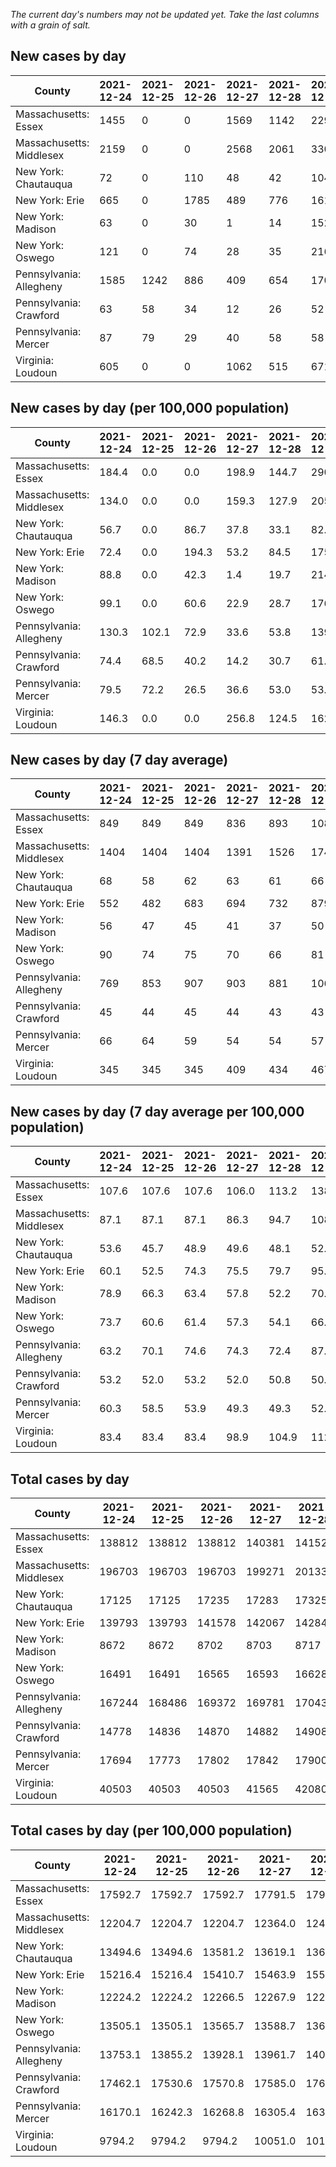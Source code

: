 _The current day's numbers may not be updated yet. Take the last columns with a grain of salt._
## New cases by day

| County | 2021-12-24 | 2021-12-25 | 2021-12-26 | 2021-12-27 | 2021-12-28 | 2021-12-29 | 2021-12-30 |
| --- | --- | --- | --- | --- | --- | --- | --- |
| Massachusetts: Essex | 1455 | 0 | 0 | 1569 | 1142 | 2295 |  |
| Massachusetts: Middlesex | 2159 | 0 | 0 | 2568 | 2061 | 3306 |  |
| New York: Chautauqua | 72 | 0 | 110 | 48 | 42 | 104 |  |
| New York: Erie | 665 | 0 | 1785 | 489 | 776 | 1612 |  |
| New York: Madison | 63 | 0 | 30 | 1 | 14 | 152 |  |
| New York: Oswego | 121 | 0 | 74 | 28 | 35 | 216 |  |
| Pennsylvania: Allegheny | 1585 | 1242 | 886 | 409 | 654 | 1701 | 1980 |
| Pennsylvania: Crawford | 63 | 58 | 34 | 12 | 26 | 52 | 115 |
| Pennsylvania: Mercer | 87 | 79 | 29 | 40 | 58 | 58 | 100 |
| Virginia: Loudoun | 605 | 0 | 0 | 1062 | 515 | 671 | 641 |

## New cases by day (per 100,000 population)

| County | 2021-12-24 | 2021-12-25 | 2021-12-26 | 2021-12-27 | 2021-12-28 | 2021-12-29 | 2021-12-30 |
| --- | --- | --- | --- | --- | --- | --- | --- |
| Massachusetts: Essex | 184.4 | 0.0 | 0.0 | 198.9 | 144.7 | 290.9 |  |
| Massachusetts: Middlesex | 134.0 | 0.0 | 0.0 | 159.3 | 127.9 | 205.1 |  |
| New York: Chautauqua | 56.7 | 0.0 | 86.7 | 37.8 | 33.1 | 82.0 |  |
| New York: Erie | 72.4 | 0.0 | 194.3 | 53.2 | 84.5 | 175.5 |  |
| New York: Madison | 88.8 | 0.0 | 42.3 | 1.4 | 19.7 | 214.3 |  |
| New York: Oswego | 99.1 | 0.0 | 60.6 | 22.9 | 28.7 | 176.9 |  |
| Pennsylvania: Allegheny | 130.3 | 102.1 | 72.9 | 33.6 | 53.8 | 139.9 | 162.8 |
| Pennsylvania: Crawford | 74.4 | 68.5 | 40.2 | 14.2 | 30.7 | 61.4 | 135.9 |
| Pennsylvania: Mercer | 79.5 | 72.2 | 26.5 | 36.6 | 53.0 | 53.0 | 91.4 |
| Virginia: Loudoun | 146.3 | 0.0 | 0.0 | 256.8 | 124.5 | 162.3 | 155.0 |

## New cases by day (7 day average)

| County | 2021-12-24 | 2021-12-25 | 2021-12-26 | 2021-12-27 | 2021-12-28 | 2021-12-29 | 2021-12-30 |
| --- | --- | --- | --- | --- | --- | --- | --- |
| Massachusetts: Essex | 849 | 849 | 849 | 836 | 893 | 1089 |  |
| Massachusetts: Middlesex | 1404 | 1404 | 1404 | 1391 | 1526 | 1741 |  |
| New York: Chautauqua | 68 | 58 | 62 | 63 | 61 | 66 |  |
| New York: Erie | 552 | 482 | 683 | 694 | 732 | 879 |  |
| New York: Madison | 56 | 47 | 45 | 41 | 37 | 50 |  |
| New York: Oswego | 90 | 74 | 75 | 70 | 66 | 81 |  |
| Pennsylvania: Allegheny | 769 | 853 | 907 | 903 | 881 | 1060 | 1208 |
| Pennsylvania: Crawford | 45 | 44 | 45 | 44 | 43 | 43 | 51 |
| Pennsylvania: Mercer | 66 | 64 | 59 | 54 | 54 | 57 | 64 |
| Virginia: Loudoun | 345 | 345 | 345 | 409 | 434 | 467 | 499 |

## New cases by day (7 day average per 100,000 population)

| County | 2021-12-24 | 2021-12-25 | 2021-12-26 | 2021-12-27 | 2021-12-28 | 2021-12-29 | 2021-12-30 |
| --- | --- | --- | --- | --- | --- | --- | --- |
| Massachusetts: Essex | 107.6 | 107.6 | 107.6 | 106.0 | 113.2 | 138.0 |  |
| Massachusetts: Middlesex | 87.1 | 87.1 | 87.1 | 86.3 | 94.7 | 108.0 |  |
| New York: Chautauqua | 53.6 | 45.7 | 48.9 | 49.6 | 48.1 | 52.0 |  |
| New York: Erie | 60.1 | 52.5 | 74.3 | 75.5 | 79.7 | 95.7 |  |
| New York: Madison | 78.9 | 66.3 | 63.4 | 57.8 | 52.2 | 70.5 |  |
| New York: Oswego | 73.7 | 60.6 | 61.4 | 57.3 | 54.1 | 66.3 |  |
| Pennsylvania: Allegheny | 63.2 | 70.1 | 74.6 | 74.3 | 72.4 | 87.2 | 99.3 |
| Pennsylvania: Crawford | 53.2 | 52.0 | 53.2 | 52.0 | 50.8 | 50.8 | 60.3 |
| Pennsylvania: Mercer | 60.3 | 58.5 | 53.9 | 49.3 | 49.3 | 52.1 | 58.5 |
| Virginia: Loudoun | 83.4 | 83.4 | 83.4 | 98.9 | 104.9 | 112.9 | 120.7 |

## Total cases by day

| County | 2021-12-24 | 2021-12-25 | 2021-12-26 | 2021-12-27 | 2021-12-28 | 2021-12-29 | 2021-12-30 |
| --- | --- | --- | --- | --- | --- | --- | --- |
| Massachusetts: Essex | 138812 | 138812 | 138812 | 140381 | 141523 | 143818 |  |
| Massachusetts: Middlesex | 196703 | 196703 | 196703 | 199271 | 201332 | 204638 |  |
| New York: Chautauqua | 17125 | 17125 | 17235 | 17283 | 17325 | 17429 |  |
| New York: Erie | 139793 | 139793 | 141578 | 142067 | 142843 | 144455 |  |
| New York: Madison | 8672 | 8672 | 8702 | 8703 | 8717 | 8869 |  |
| New York: Oswego | 16491 | 16491 | 16565 | 16593 | 16628 | 16844 |  |
| Pennsylvania: Allegheny | 167244 | 168486 | 169372 | 169781 | 170435 | 172136 | 174116 |
| Pennsylvania: Crawford | 14778 | 14836 | 14870 | 14882 | 14908 | 14960 | 15075 |
| Pennsylvania: Mercer | 17694 | 17773 | 17802 | 17842 | 17900 | 17958 | 18058 |
| Virginia: Loudoun | 40503 | 40503 | 40503 | 41565 | 42080 | 42751 | 43392 |

## Total cases by day (per 100,000 population)

| County | 2021-12-24 | 2021-12-25 | 2021-12-26 | 2021-12-27 | 2021-12-28 | 2021-12-29 | 2021-12-30 |
| --- | --- | --- | --- | --- | --- | --- | --- |
| Massachusetts: Essex | 17592.7 | 17592.7 | 17592.7 | 17791.5 | 17936.2 | 18227.1 |  |
| Massachusetts: Middlesex | 12204.7 | 12204.7 | 12204.7 | 12364.0 | 12491.9 | 12697.0 |  |
| New York: Chautauqua | 13494.6 | 13494.6 | 13581.2 | 13619.1 | 13652.2 | 13734.1 |  |
| New York: Erie | 15216.4 | 15216.4 | 15410.7 | 15463.9 | 15548.3 | 15723.8 |  |
| New York: Madison | 12224.2 | 12224.2 | 12266.5 | 12267.9 | 12287.7 | 12501.9 |  |
| New York: Oswego | 13505.1 | 13505.1 | 13565.7 | 13588.7 | 13617.3 | 13794.2 |  |
| Pennsylvania: Allegheny | 13753.1 | 13855.2 | 13928.1 | 13961.7 | 14015.5 | 14155.4 | 14318.2 |
| Pennsylvania: Crawford | 17462.1 | 17530.6 | 17570.8 | 17585.0 | 17615.7 | 17677.2 | 17813.0 |
| Pennsylvania: Mercer | 16170.1 | 16242.3 | 16268.8 | 16305.4 | 16358.4 | 16411.4 | 16502.8 |
| Virginia: Loudoun | 9794.2 | 9794.2 | 9794.2 | 10051.0 | 10175.6 | 10337.8 | 10492.8 |
